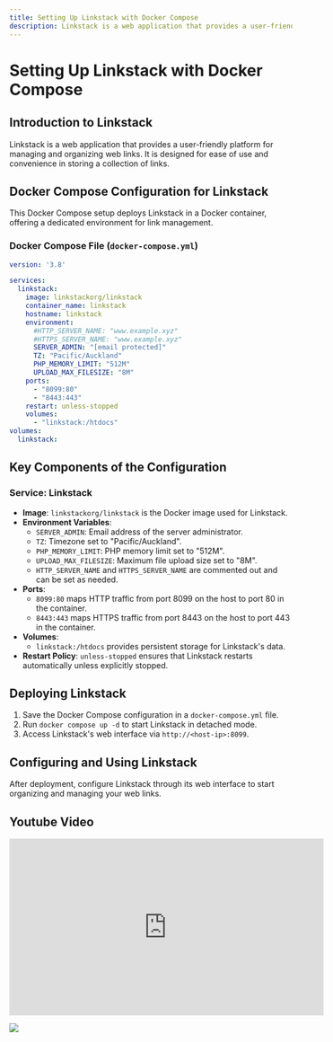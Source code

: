 ```yaml
---
title: Setting Up Linkstack with Docker Compose
description: Linkstack is a web application that provides a user-friendly platform for managing and organizing web links. It is designed for ease of use and convenience in storing a collection of links.
---
```


# Setting Up Linkstack with Docker Compose

## Introduction to Linkstack

Linkstack is a web application that provides a user-friendly platform for managing and organizing web links. It is designed for ease of use and convenience in storing a collection of links.

## Docker Compose Configuration for Linkstack

This Docker Compose setup deploys Linkstack in a Docker container, offering a dedicated environment for link management.

### Docker Compose File (`docker-compose.yml`)

```yaml
version: '3.8'

services:
  linkstack:
    image: linkstackorg/linkstack
    container_name: linkstack
    hostname: linkstack
    environment:
      #HTTP_SERVER_NAME: "www.example.xyz"
      #HTTPS_SERVER_NAME: "www.example.xyz"
      SERVER_ADMIN: "[email protected]"
      TZ: "Pacific/Auckland"
      PHP_MEMORY_LIMIT: "512M"
      UPLOAD_MAX_FILESIZE: "8M"
    ports:
      - "8099:80"
      - "8443:443"
    restart: unless-stopped
    volumes:
      - "linkstack:/htdocs"
volumes:
  linkstack:
```

## Key Components of the Configuration
### Service: Linkstack
- **Image**: `linkstackorg/linkstack` is the Docker image used for Linkstack.
- **Environment Variables**: 
  - `SERVER_ADMIN`: Email address of the server administrator.
  - `TZ`: Timezone set to "Pacific/Auckland".
  - `PHP_MEMORY_LIMIT`: PHP memory limit set to "512M".
  - `UPLOAD_MAX_FILESIZE`: Maximum file upload size set to "8M".
  - `HTTP_SERVER_NAME` and `HTTPS_SERVER_NAME` are commented out and can be set as needed.
- **Ports**: 
  - `8099:80` maps HTTP traffic from port 8099 on the host to port 80 in the container.
  - `8443:443` maps HTTPS traffic from port 8443 on the host to port 443 in the container.
- **Volumes**: 
  - `linkstack:/htdocs` provides persistent storage for Linkstack's data.
- **Restart Policy**: `unless-stopped` ensures that Linkstack restarts automatically unless explicitly stopped.

## Deploying Linkstack

1. Save the Docker Compose configuration in a `docker-compose.yml` file.
2. Run `docker compose up -d` to start Linkstack in detached mode.
3. Access Linkstack's web interface via `http://<host-ip>:8099`.

## Configuring and Using Linkstack

After deployment, configure Linkstack through its web interface to start organizing and managing your web links.

## Youtube Video

<iframe width="560" height="315" src="https://www.youtube.com/embed/bHNNSFoMuAI?si=eOYtfpNEpnTvDJNY" title="YouTube video player" frameborder="0" allow="accelerometer; autoplay; clipboard-write; encrypted-media; gyroscope; picture-in-picture; web-share" allowfullscreen></iframe>

<a href="https://www.buymeacoffee.com/techdox"><img src="https://img.buymeacoffee.com/button-api/?text=Buy me a cup of tea&emoji=🍵&slug=techdox&button_colour=FFDD00&font_colour=000000&font_family=Cookie&outline_colour=000000&coffee_colour=ffffff" /></a>
